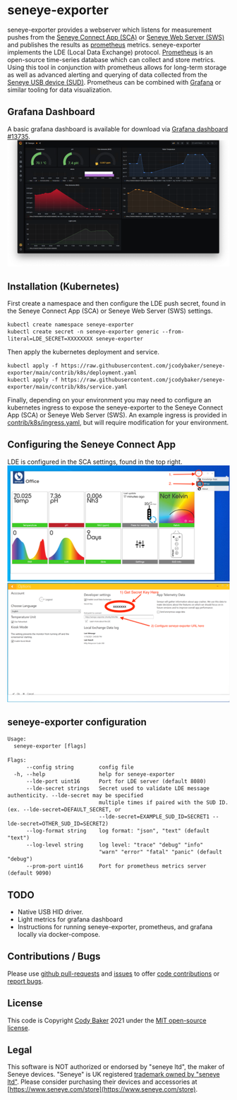 # seneye-exporter

seneye-exporter provides a webserver which listens for measurement pushes from the [Seneye Connect App (SCA)](https://sca.seneye.com/) or [Seneye Web Server (SWS)](https://www.seneye.com/store/seneye-web-server.html) and publishes the results as [prometheus](https://prometheus.io/) metrics. seneye-exporter implements the LDE (Local Data Exchange) protocol. [Prometheus](https://prometheus.io/) is an open-source time-series database which can collect and store metrics. Using this tool in conjunction with prometheus allows for long-term storage as well as advanced alerting and querying of data collected from the [Seneye USB device (SUD)](https://answers.seneye.com/en/Seneye_Products/seneye_USB_device). Prometheus can be combined with [Grafana](https://grafana.com/) or similar tooling for data visualization.


## Grafana Dashboard
A basic grafana dashboard is available for download via [Grafana dashboard #13735](https://grafana.com/grafana/dashboards/13735).
![Grafana Dashboard](docs/images/grafana.png)

## Installation (Kubernetes)
First create a namespace and then configure the LDE push secret, found in the Seneye Connect App (SCA) or Seneye Web Server (SWS) settings.
```
kubectl create namespace seneye-exporter
kubectl create secret -n seneye-exporter generic --from-literal=LDE_SECRET=XXXXXXXX seneye-exporter
```
Then apply the kubernetes deployment and service.
```
kubectl apply -f https://raw.githubusercontent.com/jcodybaker/seneye-exporter/main/contrib/k8s/deployment.yaml
kubectl apply -f https://raw.githubusercontent.com/jcodybaker/seneye-exporter/main/contrib/k8s/service.yaml
```

Finally, depending on your environment you may need to configure an kubernetes ingress to expose the seneye-exporter to the Seneye Connect App (SCA) or Seneye Web Server (SWS). An example ingress is provided in [contrib/k8s/ingress.yaml](contrib/k8s/ingress.yaml), but will require modification for your environment.

## Configuring the Seneye Connect App
LDE is configured in the SCA settings, found in the top right.
![Seneye Connect App main page](docs/images/sca-finding-settings.png)
![Seneye Connect App settings](docs/images/sca-settings.png)


## seneye-exporter configuration
```
Usage:
  seneye-exporter [flags]

Flags:
      --config string        config file
  -h, --help                 help for seneye-exporter
      --lde-port uint16      Port for LDE server (default 8080)
      --lde-secret strings   Secret used to validate LDE message authenticity. --lde-secret may be specified
                             multiple times if paired with the SUD ID. (ex. --lde-secret=DEFAULT_SECRET, or
                             --lde-secret=EXAMPLE_SUD_ID=SECRET1 --lde-secret=OTHER_SUD_ID=SECRET2)
      --log-format string    log format: "json", "text" (default "text")
      --log-level string     log level: "trace" "debug" "info" 
                             "warn" "error" "fatal" "panic" (default "debug")
      --prom-port uint16     Port for prometheus metrics server (default 9090)
```

## TODO
* Native USB HID driver.
* Light metrics for grafana dashboard
* Instructions for running seneye-exporter, prometheus, and grafana locally via docker-compose.

## Contributions / Bugs
Please use [github pull-requests](https://github.com/jcodybaker/seneye-exporter/pulls) and [issues](https://github.com/jcodybaker/seneye-exporter/issues) to offer [code contributions](https://github.com/jcodybaker/seneye-exporter/pull) or [report bugs](https://github.com/jcodybaker/seneye-exporter/issues).

## License
This code is Copyright [Cody Baker](mailto:cody@codybaker.com) 2021 under the [MIT open-source license](LICENSE). 

## Legal
This software is NOT authorized or endorsed by "seneye ltd", the maker of Seneye devices. "Seneye" is UK registered [trademark owned by "seneye ltd"](https://trademarks.ipo.gov.uk/ipo-tmcase/page/Results/1/UK00909344425). Please consider purchasing their devices and accessories at [https://www.seneye.com/store](https://www.seneye.com/store).